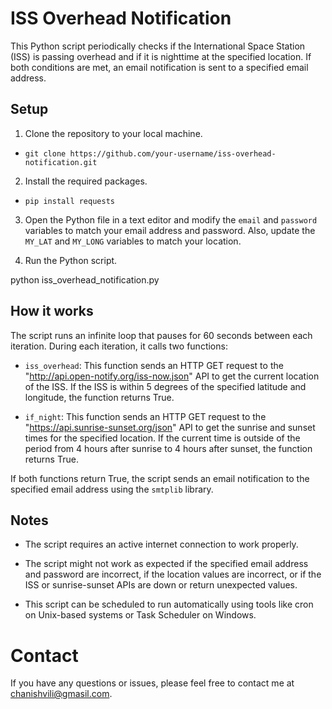 # ISS Overhead Notification

This Python script periodically checks if the International Space Station (ISS) is passing overhead and if it is nighttime at the specified location. If both conditions are met, an email notification is sent to a specified email address.

## Setup

1. Clone the repository to your local machine.

-  ```git clone https://github.com/your-username/iss-overhead-notification.git```

2. Install the required packages.

 -  ```pip install requests```

3. Open the Python file in a text editor and modify the `email` and `password` variables to match your email address and password. Also, update the `MY_LAT` and `MY_LONG` variables to match your location.

4. Run the Python script.

  python iss_overhead_notification.py

## How it works

The script runs an infinite loop that pauses for 60 seconds between each iteration. During each iteration, it calls two functions:

- `iss_overhead`: This function sends an HTTP GET request to the "http://api.open-notify.org/iss-now.json" API to get the current location of the ISS. If the ISS is within 5 degrees of the specified latitude and longitude, the function returns True.

- `if_night`: This function sends an HTTP GET request to the "https://api.sunrise-sunset.org/json" API to get the sunrise and sunset times for the specified location. If the current time is outside of the period from 4 hours after sunrise to 4 hours after sunset, the function returns True.

If both functions return True, the script sends an email notification to the specified email address using the `smtplib` library.

## Notes

- The script requires an active internet connection to work properly.

- The script might not work as expected if the specified email address and password are incorrect, if the location values are incorrect, or if the ISS or sunrise-sunset APIs are down or return unexpected values.

- This script can be scheduled to run automatically using tools like cron on Unix-based systems or Task Scheduler on Windows.

# Contact
If you have any questions or issues, please feel free to contact me at chanishvili@gmasil.com.

